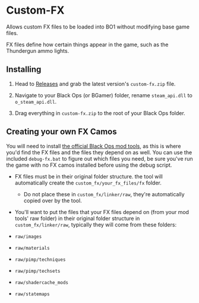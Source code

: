 # Custom-FX
Allows custom FX files to be loaded into BO1 without modifying base game files.

FX files define how certain things appear in the game, such as the Thundergun ammo lights.

## Installing
1. Head to [Releases](https://github.com/IlEvelynIl/Custom-FX/releases/latest) and grab the latest version's `custom-fx.zip` file.

1. Navigate to your Black Ops (or BGamer) folder, rename `steam_api.dll` to `o_steam_api.dll`.

1. Drag everything in `custom-fx.zip` to the root of your Black Ops folder.

## Creating your own FX Camos
You will need to install [the official Black Ops mod tools](https://github.com/Mythical-Github/black_ops_mod_tools_installer/releases/tag/v2.0.0), as this is where you'd find the FX files and the files they depend on as well. You can use the included `debug-fx.bat` to figure out which files you need, be sure you've run the game with no FX camos installed before using the debug script.

- FX files must be in their original folder structure. the tool will automatically create the `custom_fx/your_fx_files/fx` folder.
    - Do not place these in `custom_fx/linker/raw`, they're automatically copied over by the tool.

- You'll want to put the files that your FX files depend on (from your mod tools' raw folder) in their original folder structure in `custom_fx/linker/raw`, typically they will come from these folders:
- `raw/images`
- `raw/materials`
- `raw/pimp/techniques`
- `raw/pimp/techsets`
- `raw/shadercache_mods`
- `raw/statemaps`
